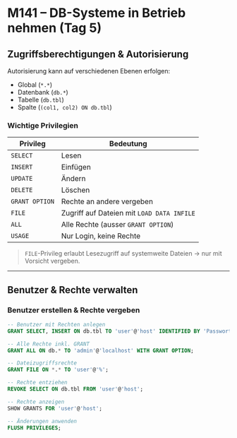 # M141 – DB-Systeme in Betrieb nehmen (Tag 5)

## Zugriffsberechtigungen & Autorisierung

Autorisierung kann auf verschiedenen Ebenen erfolgen:
- Global (`*.*`)
- Datenbank (`db.*`)
- Tabelle (`db.tbl`)
- Spalte (`(col1, col2) ON db.tbl`)

###  Wichtige Privilegien

| Privileg         | Bedeutung                                   |
|------------------|---------------------------------------------|
| `SELECT`         | Lesen                                       |
| `INSERT`         | Einfügen                                    |
| `UPDATE`         | Ändern                                      |
| `DELETE`         | Löschen                                     |
| `GRANT OPTION`   | Rechte an andere vergeben                   |
| `FILE`           | Zugriff auf Dateien mit `LOAD DATA INFILE` |
| `ALL`            | Alle Rechte (ausser `GRANT OPTION`)         |
| `USAGE`          | Nur Login, keine Rechte                     |

>  `FILE`-Privileg erlaubt Lesezugriff auf systemweite Dateien → nur mit Vorsicht vergeben.

---

##  Benutzer & Rechte verwalten

###  Benutzer erstellen & Rechte vergeben

```sql
-- Benutzer mit Rechten anlegen
GRANT SELECT, INSERT ON db.tbl TO 'user'@'host' IDENTIFIED BY 'Passwort';

-- Alle Rechte inkl. GRANT
GRANT ALL ON db.* TO 'admin'@'localhost' WITH GRANT OPTION;

-- Dateizugriffsrechte
GRANT FILE ON *.* TO 'user'@'%';

-- Rechte entziehen
REVOKE SELECT ON db.tbl FROM 'user'@'host';

-- Rechte anzeigen
SHOW GRANTS FOR 'user'@'host';

-- Änderungen anwenden
FLUSH PRIVILEGES;

